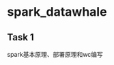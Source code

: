 # spark_datawhale

## Task 1

spark基本原理、部署原理和wc编写

[spark基本原理、部署原理和wc编写]: https://github.com/zhangchi0923/spark_datawhale/blob/master/notes/task1.md



